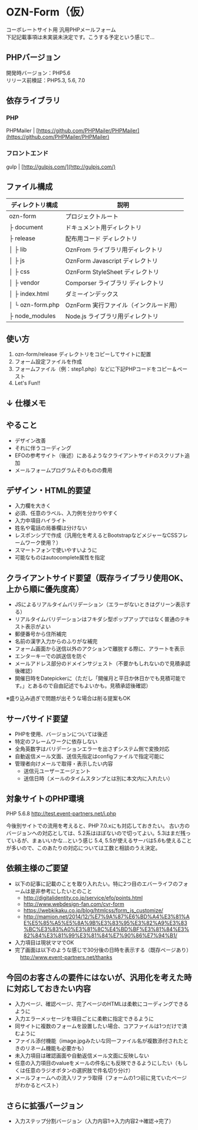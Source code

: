 # OZN-Form（仮）

コーポレートサイト用 汎用PHPメールフォーム  
下記記載事項は未実装未決定です。こうする予定という感じで…

## PHPバージョン
開発時バージョン：PHP5.6  
リリース前検証：PHP5.3, 5.6, 7.0

## 依存ライブラリ

### PHP
PHPMailer | [https://github.com/PHPMailer/PHPMailer](https://github.com/PHPMailer/PHPMailer)

### フロントエンド
gulp | [http://gulpjs.com/](http://gulpjs.com/)
## ファイル構成

|ディレクトリ構成|説明|
|---------------|----|
|ozn-form | プロジェクトルート|
|├ document | ドキュメント用ディレクトリ| 
|├ release | 配布用コード ディレクトリ|
|│ ├ lib | OznFrom ライブラリ用ディレクトリ|
|│ ├ js | OznForm Javascript ディレクトリ|
|│ ├ css | OznForm StyleSheet ディレクトリ|
|│ ├ vendor | Comporser ライブラリ ディレクトリ|  
|│ ├ index.html | ダミーインデックス|
|│ └ ozn-form.php | OznForm 実行ファイル（インクルード用）|
|├ node_modules | Node.js ライブラリ用ディレクトリ|


## 使い方

1. ozn-form/release ディレクトリをコピーしてサイトに配置
2. フォーム設定ファイルを作成
3. フォームファイル（例：step1.php）などに下記PHPコードをコピー＆ペースト
4. Let's Fun!!

## ↓ 仕様メモ

## やること
* デザイン改善
* それに伴うコーディング 
* EFOの参考サイト（後述）にあるようなクライアントサイドのスクリプト追加
* メールフォームプログラムそのものの費用

## デザイン・HTML的要望
* 入力欄を大きく
* 必須、任意のラベル、入力例を分かりやすく
* 入力中項目ハイライト
* 姓名や電話の局番欄は分けない
* レスポンシブで作成（汎用化を考えるとBootstrapなどメジャーなCSSフレームワーク使用？）
* スマートフォンで使いやすいように
* 可能なものはautocomplete属性を指定

## クライアントサイド要望（既存ライブラリ使用OK、上から順に優先度高）
* JSによるリアルタイムバリデーション（エラーがないときはグリーン表示する）
* リアルタイムバリデーションはフキダシ型ポップアップではなく普通のテキスト表示がよい
* 郵便番号から住所補完
* 名前の漢字入力からのふりがな補完
* フォーム画面から送信以外のアクションで離脱する際に、アラートを表示
* エンターキーでの誤送信を防ぐ
* メールアドレス部分のドメインサジェスト（不要かもしれないので見積承認後確認）
* 開催日時をDatepickerに（ただし「開催月と平日か休日かでも見積可能です。」とあるので自由記述でもよいかも。見積承認後確認）

※盛り込み過ぎで問題が出そうな場合は削る提案もOK

## サーバサイド要望
* PHPを使用、バージョンについては後述
* 特定のフレームワークに依存しない
* 全角英数字はバリデーションエラーを出さずシステム側で変換対応
* 自動返信メール文面、送信先指定はconfigファイルで指定可能に
* 管理者向けメールで取得・表示したい内容
    * 送信元ユーザーエージェント
    * 送信日時（メールのタイムスタンプとは別に本文内に入れたい）

## 対象サイトのPHP環境
PHP 5.6.8 
http://test.event-partners.net/i.php

今後別サイトでの流用を考えると、PHP 7.0.xにも対応しておきたい。
古い方のバージョンへの対応としては、5.2系はほぼないので切ってよい。5.3はまだ残っているが、まぁいいかな…という感じ
5.4, 5.5が使えるサーバは5.6も使えることが多いので、このあたりの対応については工数と相談のうえ決定。


## 依頼主様のご要望
* 以下の記事に記載のことを取り入れたい。特に2つ目のエバーライフのフォームは是非参考にしたいとのこと
    * http://digitalidentity.co.jp/service/efo/points.html
    * http://www.webdesign-fan.com/cvr-form
    * https://webkikaku.co.jp/blog/htmlcss/form_js_customize/
    * http://mamion.net/2014/12/%E7%9A%87%E6%BD%A4%E3%81%AE%E5%85%A5%E5%8A%9B%E3%83%95%E3%82%A9%E3%83%BC%E3%83%A0%E3%81%8C%E4%BD%BF%E3%81%84%E3%82%84%E3%81%99%E3%81%84%E7%90%86%E7%94%B1/
* 入力項目は現状ママでOK
* 完了画面は以下のような感じで30分後の日時を表示する（既存ページあり）
　http://www.event-partners.net/thanks


## 今回のお客さんの要件にはないが、汎用化を考えた時に対応しておきたい内容
* 入力ページ、確認ページ、完了ページのHTMLは柔軟にコーディングできるように
* 入力エラーメッセージを項目ごとに柔軟に指定できるように
* 同サイトに複数のフォームを設置したい場合、コアファイルは1つだけで済むように
* ファイル添付機能（image.jpgみたいな同一ファイル名が複数添付されたときのリネーム機能も必要かも）
* 未入力項目は確認画面や自動返信メール文面に反映しない
* 任意の入力項目のvalueをメールの件名にも反映できるようにしたい（もしくは任意のラジオボタンの選択肢で件名切り分け）
* メールフォームへの流入リファラ取得（フォームの1つ前に見ていたページがわかるとベスト）

## さらに拡張バージョン
* 入力ステップ分割バージョン（入力内容1→入力内容2→確認→完了）